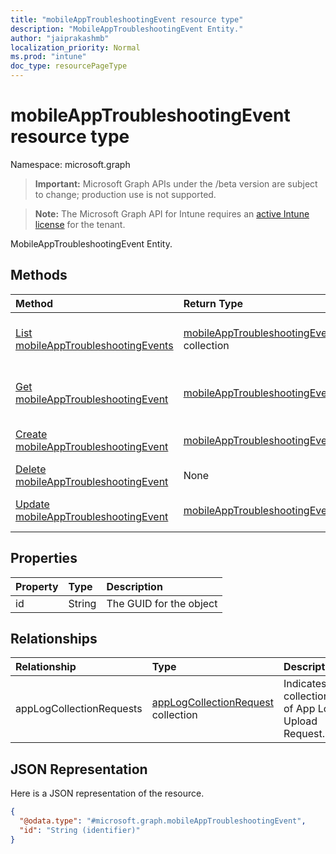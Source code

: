 ```yaml
---
title: "mobileAppTroubleshootingEvent resource type"
description: "MobileAppTroubleshootingEvent Entity."
author: "jaiprakashmb"
localization_priority: Normal
ms.prod: "intune"
doc_type: resourcePageType
---
```


# mobileAppTroubleshootingEvent resource type

Namespace: microsoft.graph

> **Important:** Microsoft Graph APIs under the /beta version are subject to change; production use is not supported.

> **Note:** The Microsoft Graph API for Intune requires an [active Intune license](https://go.microsoft.com/fwlink/?linkid=839381) for the tenant.

MobileAppTroubleshootingEvent Entity.

## Methods
|Method|Return Type|Description|
|:---|:---|:---|
|[List mobileAppTroubleshootingEvents](../api/intune-devices-mobileapptroubleshootingevent-list.md)|[mobileAppTroubleshootingEvent](../resources/intune-devices-mobileapptroubleshootingevent.md) collection|List properties and relationships of the [mobileAppTroubleshootingEvent](../resources/intune-devices-mobileapptroubleshootingevent.md) objects.|
|[Get mobileAppTroubleshootingEvent](../api/intune-devices-mobileapptroubleshootingevent-get.md)|[mobileAppTroubleshootingEvent](../resources/intune-devices-mobileapptroubleshootingevent.md)|Read properties and relationships of the [mobileAppTroubleshootingEvent](../resources/intune-devices-mobileapptroubleshootingevent.md) object.|
|[Create mobileAppTroubleshootingEvent](../api/intune-devices-mobileapptroubleshootingevent-create.md)|[mobileAppTroubleshootingEvent](../resources/intune-devices-mobileapptroubleshootingevent.md)|Create a new [mobileAppTroubleshootingEvent](../resources/intune-devices-mobileapptroubleshootingevent.md) object.|
|[Delete mobileAppTroubleshootingEvent](../api/intune-devices-mobileapptroubleshootingevent-delete.md)|None|Deletes a [mobileAppTroubleshootingEvent](../resources/intune-devices-mobileapptroubleshootingevent.md).|
|[Update mobileAppTroubleshootingEvent](../api/intune-devices-mobileapptroubleshootingevent-update.md)|[mobileAppTroubleshootingEvent](../resources/intune-devices-mobileapptroubleshootingevent.md)|Update the properties of a [mobileAppTroubleshootingEvent](../resources/intune-devices-mobileapptroubleshootingevent.md) object.|

## Properties
|Property|Type|Description|
|:---|:---|:---|
|id|String|The GUID for the object|

## Relationships
|Relationship|Type|Description|
|:---|:---|:---|
|appLogCollectionRequests|[appLogCollectionRequest](../resources/intune-devices-applogcollectionrequest.md) collection|Indicates collection of App Log Upload Request.|

## JSON Representation
Here is a JSON representation of the resource.
<!-- {
  "blockType": "resource",
  "keyProperty": "id",
  "@odata.type": "microsoft.graph.mobileAppTroubleshootingEvent"
}
-->
``` json
{
  "@odata.type": "#microsoft.graph.mobileAppTroubleshootingEvent",
  "id": "String (identifier)"
}
```
